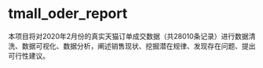 # tmall_oder_report
本项目将对2020年2月份的真实天猫订单成交数据（共28010条记录）进行数据清洗、数据可视化、数据分析，阐述销售现状、挖掘潜在规律、发现存在问题、提出可行性建议。
